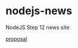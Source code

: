 # nodejs-news
NodeJS Step 12 news site


[proposal](https://github.com/Min-92/news_web/blob/master/proposal.md)

